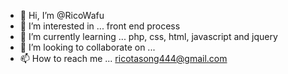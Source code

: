 - 👋 Hi, I’m @RicoWafu
- 👀 I’m interested in ... front end process
- 🌱 I’m currently learning ...  php, css, html, javascript and jquery        
- 💞️ I’m looking to collaborate on ...
- 📫 How to reach me ... ricotasong444@gmail.com

<!---
RicoWafu/RicoWafu is a ✨ special ✨ repository because its `README.md` (this file) appears on your GitHub profile.
You can click the Preview link to take a look at your changes.
--->
